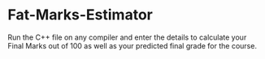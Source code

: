 # Fat-Marks-Estimator

Run the C++ file on any compiler and enter the details to calculate your Final Marks out of 100 as well as your predicted final grade for the course.
